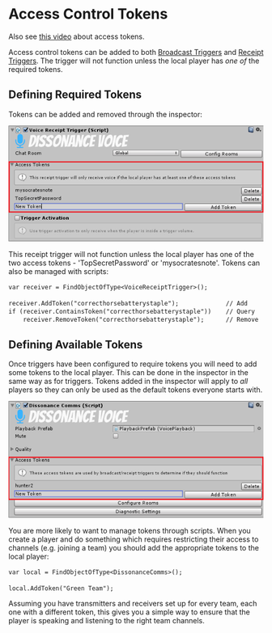 # Access Control Tokens

Also see [this video](https://youtu.be/HXMYDbuLwVI?t=250) about access tokens.

Access control tokens can be added to both [Broadcast Triggers](../Reference/Components/Voice-Broadcast-Trigger.md) and [Receipt Triggers](../Reference/Components/Voice-Receipt-Trigger.md). The trigger will not function unless the local player has *one of* the required tokens.

## Defining Required Tokens

Tokens can be added and removed through the inspector:

![Receipt Trigger](../images/VoiceReceiptTrigger_Tokens.png)

This receipt trigger will not function unless the local player has one of the two access tokens - 'TopSecretPassword' or 'mysocratesnote'. Tokens can also be managed with scripts:

```
var receiver = FindObjectOfType<VoiceReceiptTrigger>();

receiver.AddToken("correcthorsebatterystaple");             // Add
if (receiver.ContainsToken("correcthorsebatterystaple"))    // Query
    receiver.RemoveToken("correcthorsebatterystaple");      // Remove
```

## Defining Available Tokens

Once triggers have been configured to require tokens you will need to add some tokens to the local player. This can be done in the inspector in the same way as for triggers. Tokens added in the inspector will apply to *all* players so they can only be used as the default tokens everyone starts with.

![Receipt Trigger](../images/DissonanceComms_Tokens.png)

You are more likely to want to manage tokens through scripts. When you create a player and do something which requires restricting their access to channels (e.g. joining a team) you should add the appropriate tokens to the local player:

```
var local = FindObjectOfType<DissonanceComms>();

local.AddToken("Green Team");
```

Assuming you have transmitters and receivers set up for every team, each one with a different token, this gives you a simple way to ensure that the player is speaking and listening to the right team channels.